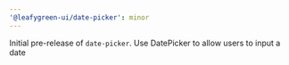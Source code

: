 ```yaml
---
'@leafygreen-ui/date-picker': minor
---
```


Initial pre-release of `date-picker`. Use DatePicker to allow users to input a date
